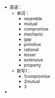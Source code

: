 - 英语：
	- 单词：
		- resemble
		- mutual
		- compromise
		- mechanic
		- gap
		- primitive
		- rational
		- lesser
		- extensive
		- property
	- 默写1：
		- 1compromise
		- 2mutual
		- 3
-